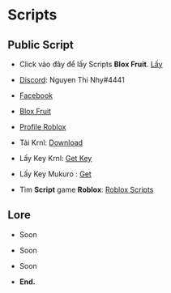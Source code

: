 # Scripts

## Public Script

- Click vào đây để lấy Scripts **Blox Fruit**. [Lấy](https://raw.githubusercontent.com/xQuartyx/DonateMe/main/ScriptLoader)

- [Discord](https://discord.gg/WZsXdpUX2e): Nguyen Thi Nhy#4441
- [Facebook](https://facebook.com/dduong.19208)
- [Blox Fruit](https://www.roblox.com/games/2753915549/RACE-V4-Blox-Fruits)
- [Profile Roblox](https://www.roblox.com/users/804791922/profile)
- Tải Krnl: [Download](https://krnl.live)
- Lấy Key Krnl: [Get Key](https://cdn.krnl.place/getkey.php)
- Lấy Key Mukuro : [Get](https://quartyz.dev)
- Tìm **Script** game **Roblox**: [Roblox Scripts](https://www.rblxscripts.net)
## Lore
- Soon

- Soon

- Soon



- **End.**
